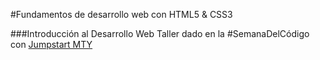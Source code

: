 #Fundamentos de desarrollo web con HTML5 & CSS3

###Introducción al Desarrollo Web
Taller dado en la #SemanaDelCódigo con <a href="http://fb.com/JumpstartMty" target="_blank">Jumpstart MTY</a>
